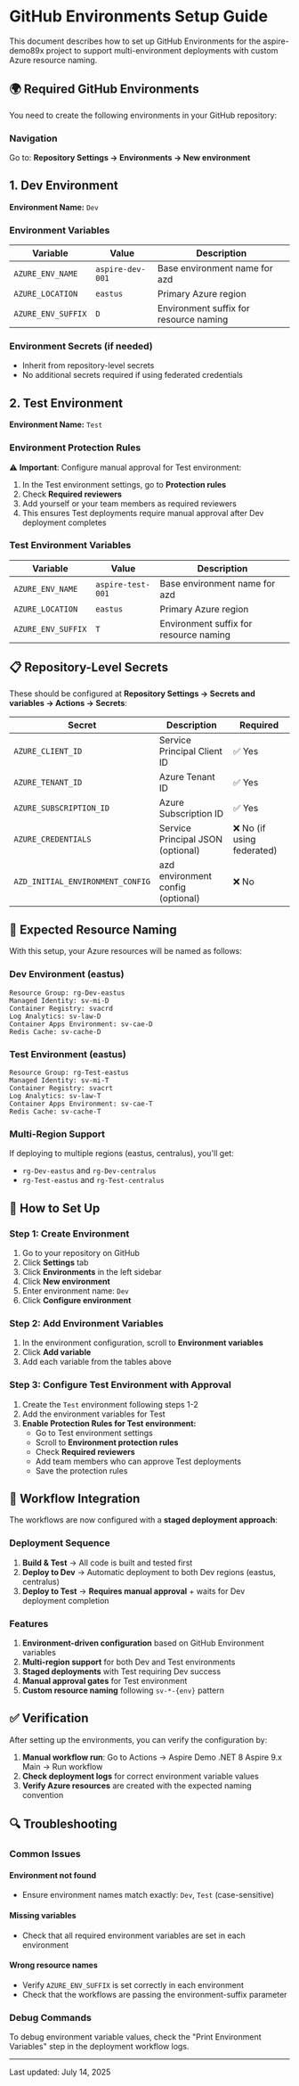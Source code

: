 # GitHub Environments Setup Guide

This document describes how to set up GitHub Environments for the aspire-demo89x project to support multi-environment deployments with custom Azure resource naming.

## 🌍 Required GitHub Environments

You need to create the following environments in your GitHub repository:

### Navigation

Go to: **Repository Settings → Environments → New environment**

## 1. Dev Environment

**Environment Name:** `Dev`

### Environment Variables

| Variable           | Value            | Description                            |
| ------------------ | ---------------- | -------------------------------------- |
| `AZURE_ENV_NAME`   | `aspire-dev-001` | Base environment name for azd          |
| `AZURE_LOCATION`   | `eastus`         | Primary Azure region                   |
| `AZURE_ENV_SUFFIX` | `D`              | Environment suffix for resource naming |

### Environment Secrets (if needed)

- Inherit from repository-level secrets
- No additional secrets required if using federated credentials

## 2. Test Environment

**Environment Name:** `Test`

### Environment Protection Rules

⚠️ **Important**: Configure manual approval for Test environment:

1. In the Test environment settings, go to **Protection rules**
2. Check **Required reviewers**
3. Add yourself or your team members as required reviewers
4. This ensures Test deployments require manual approval after Dev deployment completes

### Test Environment Variables

| Variable           | Value             | Description                            |
| ------------------ | ----------------- | -------------------------------------- |
| `AZURE_ENV_NAME`   | `aspire-test-001` | Base environment name for azd          |
| `AZURE_LOCATION`   | `eastus`          | Primary Azure region                   |
| `AZURE_ENV_SUFFIX` | `T`               | Environment suffix for resource naming |

## 📋 Repository-Level Secrets

These should be configured at **Repository Settings → Secrets and variables → Actions → Secrets**:

| Secret                           | Description                       | Required                   |
| -------------------------------- | --------------------------------- | -------------------------- |
| `AZURE_CLIENT_ID`                | Service Principal Client ID       | ✅ Yes                     |
| `AZURE_TENANT_ID`                | Azure Tenant ID                   | ✅ Yes                     |
| `AZURE_SUBSCRIPTION_ID`          | Azure Subscription ID             | ✅ Yes                     |
| `AZURE_CREDENTIALS`              | Service Principal JSON (optional) | ❌ No (if using federated) |
| `AZD_INITIAL_ENVIRONMENT_CONFIG` | azd environment config (optional) | ❌ No                      |

## 🎯 Expected Resource Naming

With this setup, your Azure resources will be named as follows:

### Dev Environment (eastus)

```text
Resource Group: rg-Dev-eastus
Managed Identity: sv-mi-D
Container Registry: svacrd
Log Analytics: sv-law-D
Container Apps Environment: sv-cae-D
Redis Cache: sv-cache-D
```

### Test Environment (eastus)

```text
Resource Group: rg-Test-eastus
Managed Identity: sv-mi-T
Container Registry: svacrt
Log Analytics: sv-law-T
Container Apps Environment: sv-cae-T
Redis Cache: sv-cache-T
```

### Multi-Region Support

If deploying to multiple regions (eastus, centralus), you'll get:

- `rg-Dev-eastus` and `rg-Dev-centralus`
- `rg-Test-eastus` and `rg-Test-centralus`

## 🔧 How to Set Up

### Step 1: Create Environment

1. Go to your repository on GitHub
2. Click **Settings** tab
3. Click **Environments** in the left sidebar
4. Click **New environment**
5. Enter environment name: `Dev`
6. Click **Configure environment**

### Step 2: Add Environment Variables

1. In the environment configuration, scroll to **Environment variables**
2. Click **Add variable**
3. Add each variable from the tables above

### Step 3: Configure Test Environment with Approval

1. Create the `Test` environment following steps 1-2
2. Add the environment variables for Test
3. **Enable Protection Rules for Test environment:**
   - Go to Test environment settings
   - Scroll to **Environment protection rules**
   - Check **Required reviewers**
   - Add team members who can approve Test deployments
   - Save the protection rules

## 🚀 Workflow Integration

The workflows are now configured with a **staged deployment approach**:

### Deployment Sequence

1. **Build & Test** → All code is built and tested first
2. **Deploy to Dev** → Automatic deployment to both Dev regions (eastus, centralus)
3. **Deploy to Test** → **Requires manual approval** + waits for Dev deployment completion

### Features

1. **Environment-driven configuration** based on GitHub Environment variables
2. **Multi-region support** for both Dev and Test environments
3. **Staged deployments** with Test requiring Dev success
4. **Manual approval gates** for Test environment
5. **Custom resource naming** following `sv-*-{env}` pattern

## ✅ Verification

After setting up the environments, you can verify the configuration by:

1. **Manual workflow run**: Go to Actions → Aspire Demo .NET 8 Aspire 9.x Main → Run workflow
2. **Check deployment logs** for correct environment variable values
3. **Verify Azure resources** are created with the expected naming convention

## 🔍 Troubleshooting

### Common Issues

#### Environment not found

- Ensure environment names match exactly: `Dev`, `Test` (case-sensitive)

#### Missing variables

- Check that all required environment variables are set in each environment

#### Wrong resource names

- Verify `AZURE_ENV_SUFFIX` is set correctly in each environment
- Check that the workflows are passing the environment-suffix parameter

### Debug Commands

To debug environment variable values, check the "Print Environment Variables" step in the deployment workflow logs.

---

Last updated: July 14, 2025
